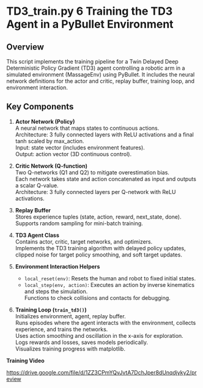 # TD3_train.py 	6 Training the TD3 Agent in a PyBullet Environment

## Overview

This script implements the training pipeline for a Twin Delayed Deep Deterministic Policy Gradient (TD3) agent controlling a robotic arm in a simulated environment (MassageEnv) using PyBullet. It includes the neural network definitions for the actor and critic, replay buffer, training loop, and environment interaction.

## Key Components

1. **Actor Network (Policy)**  
   A neural network that maps states to continuous actions.  
   Architecture: 3 fully connected layers with ReLU activations and a final tanh scaled by max_action.  
   Input: state vector (includes environment features).  
   Output: action vector (3D continuous control).

2. **Critic Network (Q-function)**  
   Two Q-networks (Q1 and Q2) to mitigate overestimation bias.  
   Each network takes state and action concatenated as input and outputs a scalar Q-value.  
   Architecture: 3 fully connected layers per Q-network with ReLU activations.

3. **Replay Buffer**  
   Stores experience tuples (state, action, reward, next_state, done).  
   Supports random sampling for mini-batch training.

4. **TD3 Agent Class**  
   Contains actor, critic, target networks, and optimizers.  
   Implements the TD3 training algorithm with delayed policy updates, clipped noise for target policy smoothing, and soft target updates.

5. **Environment Interaction Helpers**  
   - `local_reset(env)`: Resets the human and robot to fixed initial states.  
   - `local_step(env, action)`: Executes an action by inverse kinematics and steps the simulation.  
   Functions to check collisions and contacts for debugging.

6. **Training Loop (`train_td3()`)**  
   Initializes environment, agent, replay buffer.  
   Runs episodes where the agent interacts with the environment, collects experience, and trains the networks.  
   Uses action smoothing and oscillation in the x-axis for exploration.  
   Logs rewards and losses, saves models periodically.  
   Visualizes training progress with matplotlib.

**Training Video** 

https://drive.google.com/file/d/1ZZ3CPmYQvJvtA7DchJper8dUnqdjyky2/preview

